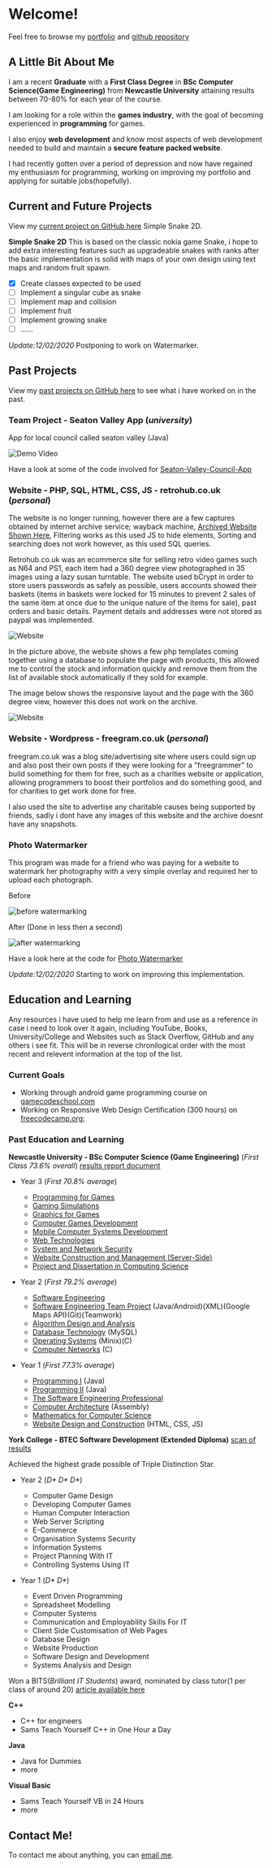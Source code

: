 # Welcome!
Feel free to browse my [portfolio](https://Steve-Kirby.github.io) and [github repository](https://github.com/Steve-Kirby)
## A Little Bit About Me

I am a recent **Graduate** with a **First Class Degree** in **BSc Computer Science(Game Engineering)** from **Newcastle University** attaining results between 70-80% for each year of the course.

I am looking for a role within the **games industry**, with the goal of becoming experienced in **programming** for games.

I also enjoy **web development** and know most aspects of web development needed to build and maintain a **secure feature packed website**.

I had recently gotten over a period of depression and now have regained my enthusiasm for programming, working on improving my portfolio and applying for suitable jobs(hopefully).

## Current and Future Projects ##
View my [current project on GitHub here](https://github.com/Steve-Kirby/Simple-Snake-2D) Simple Snake 2D.

**Simple Snake 2D**
This is based on the classic nokia game Snake, i hope to add extra interesting features such as upgradeable snakes with ranks after the basic implementation is solid with maps of your own design using text maps and random fruit spawn.

- [x] Create classes expected to be used
- [ ] Implement a singular cube as snake
- [ ] Implement map and collision
- [ ] Implement fruit
- [ ] Implement growing snake
- [ ] ......

*Update:12/02/2020* Postponing to work on Watermarker.

## Past Projects ##
View my [past projects on GitHub here](https://github.com/Steve-Kirby) to see what i have worked on in the past.

### Team Project - Seaton Valley App (*university*) ### 

App for local council called seaton valley (Java)

![Demo Video](/SeatonValleyDemo.gif)

Have a look at some of the code involved for [Seaton-Valley-Council-App](https://github.com/Steven-Kirby/Seaton-Valley-Council-App)

### Website - PHP, SQL, HTML, CSS, JS - retrohub.co.uk (*personal*) ### 

The website is no longer running, however there are a few captures obtained by internet archive service; wayback machine, [Archived Website Shown Here](https://web.archive.org/web/20180324135316/http://retrohub.co.uk/), Filtering works as this used JS to hide elements, Sorting and searching does not work however, as this used SQL queries.

Retrohub.co.uk was an ecommerce site for selling retro video games such as N64 and PS1, each item had a 360 degree view photographed in 35 images using a lazy susan turntable. The website used bCrypt in order to store users passwords as safely as possible, users accounts showed their baskets (items in baskets were locked for 15 minutes to prevent 2 sales of the same item at once due to the unique nature of the items for sale), past orders and basic details. Payment details and addresses were not stored as paypal was implemented.

![Website](/Retrohub.JPG)

In the picture above, the website shows a few php templates coming together using a database to populate the page with products, this allowed me to control the stock and information quickly and remove them from the list of available stock automatically if they sold for example.

The image below shows the responsive layout and the page with the 360 degree view, however this does not work on the archive.

![Website](/RetrohubMobile.JPG)

### Website - Wordpress - freegram.co.uk (*personal*) ###

freegram.co.uk was a blog site/advertising site where users could sign up and also post their own posts if they were looking for a "freegrammer" to build something for them for free, such as a charities website or application, allowing programmers to boost their portfolios and do something good, and for charities to get work done for free.

I also used the site to advertise any charitable causes being supported by friends, sadly i dont have any images of this website and the archive doesnt have any snapshots.

### Photo Watermarker  ###

This program was made for a friend who was paying for a website to watermark her photography with a very simple overlay and required her to upload each photograph.

Before

![before watermarking](/BeforeWatermarkedFolder.JPG)

After (Done in less then a second)

![after watermarking](/WatermarkedFolder.JPG)

Have a look here at the code for [Photo Watermarker](https://github.com/Steve-Kirby/Photo-Watermarker)

*Update:12/02/2020* Starting to work on improving this implementation.

## Education and Learning ##
Any resources i have used to help me learn from and use as a reference in case i need to look over it again, including YouTube, Books, University/College and Websites such as Stack Overflow, GitHub and any others i see fit.
This will be in reverse chronilogical order with the most recent and relevent information at the top of the list.
### Current Goals
  - Working through android game programming course on [gamecodeschool.com](http://gamecodeschool.com/courses/android-game-programming/)
  - Working on Responsive Web Design Certification (300 hours) on [freecodecamp.org](http://www.freecodecamp.org);
   
### Past Education and Learning ###

**Newcastle University - BSc Computer Science (Game Engineering)** (*First Class 73.6% overall*) [results report document](https://core.digitary.net/sharelink/09d22cd9-7a1b-4f5d-b9de-50b776e1f77d/7b408f64-c008-4b98-b005-c958d927039c)
  - Year 3 (*First 70.8% average*)
    - [Programming for Games](https://www.ncl.ac.uk/module-catalogue/module.php?code=CSC3221)
    - [Gaming Simulations](https://www.ncl.ac.uk/module-catalogue/module.php?code=CSC3222)
    - [Graphics for Games](https://www.ncl.ac.uk/module-catalogue/module.php?code=CSC3223)
    - [Computer Games Development](https://www.ncl.ac.uk/module-catalogue/module.php?code=CSC3224)
    - [Mobile Computer Systems Development](https://www.ncl.ac.uk/module-catalogue/module.php?code=CSC3122)
    - [Web Technologies](https://www.ncl.ac.uk/module-catalogue/module.php?code=CSC3123)
    - [System and Network Security](https://www.ncl.ac.uk/module-catalogue/module.php?code=CSC3124)
    - [Website Construction and Management (Server-Side)](https://www.ncl.ac.uk/module-catalogue/module.php?code=CSC3422)
    - [Project and Dissertation in Computing Science](https://www.ncl.ac.uk/module-catalogue/module.php?code=CSC3095)
    
  - Year 2 (*First 79.2% average*)
    - [Software Engineering](https://www.ncl.ac.uk/module-catalogue/module.php?code=CSC2021)
    - [Software Engineering Team Project](https://www.ncl.ac.uk/module-catalogue/module.php?code=CSC2022) (Java/Android)(XML)(Google Maps API)(Git)(Teamwork)
    - [Algorithm Design and Analysis](https://www.ncl.ac.uk/module-catalogue/module.php?code=CSC2023)
    - [Database Technology](https://www.ncl.ac.uk/module-catalogue/module.php?code=CSC2024) (MySQL)
    - [Operating Systems](https://www.ncl.ac.uk/module-catalogue/module.php?code=CSC2025) (Minix)(C)
    - [Computer Networks](https://www.ncl.ac.uk/module-catalogue/module.php?code=CSC2026) (C)
    
  - Year 1 (*First 77.3% average*)
    - [Programming I](https://www.ncl.ac.uk/module-catalogue/module.php?code=CSC1021) (Java)
    - [Programming II](https://www.ncl.ac.uk/module-catalogue/module.php?code=CSC1022) (Java)
    - [The Software Engineering Professional](https://www.ncl.ac.uk/module-catalogue/module.php?code=CSC1023)
    - [Computer Architecture](https://www.ncl.ac.uk/module-catalogue/module.php?code=CSC1024) (Assembly)
    - [Mathematics for Computer Science](https://www.ncl.ac.uk/module-catalogue/module.php?code=CSC1025)
    - [Website Design and Construction](https://www.ncl.ac.uk/module-catalogue/module.php?code=CSC1026) (HTML, CSS, JS)
  
  **York College - BTEC Software Development (Extended Diploma)** [scan of results](/CollegeResults.JPG)
  
  Achieved the highest grade possible of Triple Distinction Star.
  - Year 2 (_D* D* D*_)
    - Computer Game Design
    - Developing Computer Games
    - Human Computer Interaction
    - Web Server Scripting
    - E-Commerce
    - Organisation Systems Security
    - Information Systems
    - Project Planning With IT
    - Controlling Systems Using IT
    
  - Year 1 (_D* D*_) 
    - Event Driven Programming
    - Spreadsheet Modelling
    - Computer Systems
    - Communication and Employability Skills For IT
    - Client Side Customisation of Web Pages
    - Database Design
    - Website Production
    - Software Design and Development
    - Systems Analysis and Design
    
  Won a BITS(*Brilliant IT Students*) award, nominated by class tutor(1 per class of around 20) [article available here](https://www.yorkcollege.ac.uk/in-the-news/367-summer-term-2015/2073-recognising-brilliant-it-students.html)
  
**C++**
  - C++ for engineers
  - Sams Teach Yourself C++ in One Hour a Day
  
**Java**
  - Java for Dummies
  - more
  
**Visual Basic**
  - Sams Teach Yourself VB in 24 Hours
  - more
  
## Contact Me!
To contact me about anything, you can [email me](mailto:stevenkirbywork@gmail.com).
